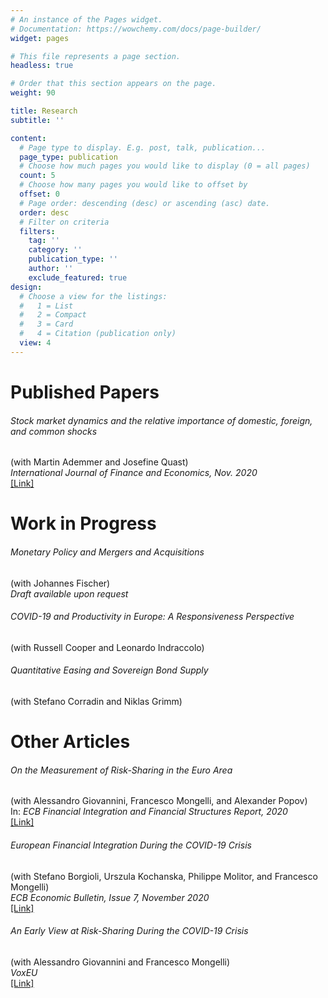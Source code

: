 ```yaml
---
# An instance of the Pages widget.
# Documentation: https://wowchemy.com/docs/page-builder/
widget: pages

# This file represents a page section.
headless: true

# Order that this section appears on the page.
weight: 90

title: Research
subtitle: ''

content:
  # Page type to display. E.g. post, talk, publication...
  page_type: publication
  # Choose how much pages you would like to display (0 = all pages)
  count: 5
  # Choose how many pages you would like to offset by
  offset: 0
  # Page order: descending (desc) or ascending (asc) date.
  order: desc
  # Filter on criteria
  filters:
    tag: ''
    category: ''
    publication_type: ''
    author: ''
    exclude_featured: true
design:
  # Choose a view for the listings:
  #   1 = List
  #   2 = Compact
  #   3 = Card
  #   4 = Citation (publication only)
  view: 4
---
```


# Published Papers

###### Stock market dynamics and the relative importance of domestic, foreign, and common shocks 
(with Martin Ademmer and Josefine Quast) <br>
*International Journal of Finance and Economics, Nov. 2020* <br>
[[Link]](https://onlinelibrary.wiley.com/doi/10.1002/ijfe.2194)


# Work in Progress
###### Monetary Policy and Mergers and Acquisitions 
(with Johannes Fischer) <br>
*Draft available upon request*

###### COVID-19 and Productivity in Europe: A Responsiveness Perspective 
(with Russell Cooper and Leonardo Indraccolo)

###### Quantitative Easing and Sovereign Bond Supply
(with Stefano Corradin and Niklas Grimm)

# Other Articles
###### On the Measurement of Risk-Sharing in the Euro Area
(with Alessandro Giovannini, Francesco Mongelli, and Alexander Popov) <br>
In: *ECB Financial Integration and Financial Structures Report, 2020* <br>
[[Link]](https://www.ecb.europa.eu/pub/fie/html/ecb.fie202003~197074785e.en.html#toc26)

###### European Financial Integration During the COVID-19 Crisis
(with  Stefano Borgioli, Urszula Kochanska, Philippe Molitor, and Francesco Mongelli) <br>
*ECB Economic Bulletin, Issue 7, November 2020* <br>
[[Link]](https://www.ecb.europa.eu/pub/economic-bulletin/articles/2020/html/ecb.ebart202007_02~b27e8089c5.en.html)

###### An Early View at Risk-Sharing During the COVID-19 Crisis
(with  Alessandro Giovannini and Francesco Mongelli) <br>
*VoxEU* <br> 
[[Link]](https://voxeu.org/article/early-view-euro-area-risk-sharing-during-covid-19-crisis)
